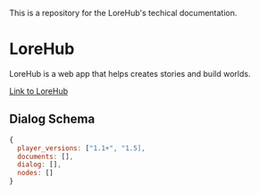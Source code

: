 This is a repository for the LoreHub's techical documentation.

 

# LoreHub

LoreHub is a web app that helps creates stories and build worlds.

[Link to LoreHub](https://lorehub.app)



## Dialog Schema

```javascript
{
  player_versions: ["1.1+", "1.5],
  documents: [],
  dialog: [],
  nodes: []
}
```
